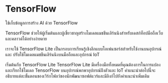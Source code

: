 # TensorFlow
ใช้เก็บข้อมูลการสร้าง AI ด้วย TensorFlow

TensorFlow ช่วยให้ผู้เริ่มต้นและผู้เชี่ยวชาญสร้างโมเดลแมชชีนเลิร์นนิงสำหรับเดสก์ท็อปมือถือเว็บและคลาวด์ได้อย่างง่ายดาย

เราจะใช้ TensorFlow Lite เป็นกรอบการเรียนรู้เชิงลึกแบบโอเพ่นซอร์สสำหรับใช้งานบนอุปกรณ์ และ ปรับใช้โมเดลแมชชีนเลิร์นนิงบนมือถือและอุปกรณ์ IoT 

เริ่มต้นกับ TensorFlow Lite
TensorFlow Lite มีเครื่องมือทั้งหมดที่คุณต้องการในการแปลงและเรียกใช้โมเดล TensorFlow บนอุปกรณ์พกพาอุปกรณ์ฝังตัวและ IoT คำแนะนำต่อไปนี้จะอธิบายแต่ละขั้นตอนของเวิร์กโฟลว์ของนักพัฒนาซอฟต์แวร์และมีลิงก์ไปยังคำแนะนำเพิ่มเติม

